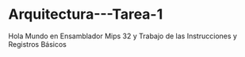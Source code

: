 # Arquitectura---Tarea-1
Hola Mundo en Ensamblador Mips 32 y Trabajo de las Instrucciones y Registros Básicos
